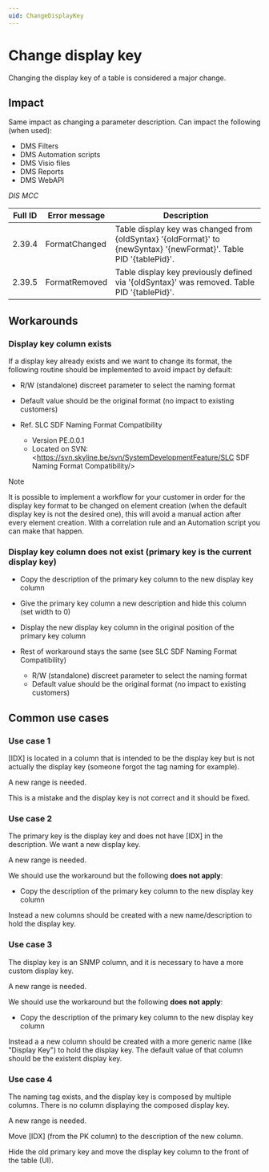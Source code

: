 ```yaml
---
uid: ChangeDisplayKey
---
```


# Change display key

Changing the display key of a table is considered a major change.

## Impact

Same impact as changing a parameter description. Can impact the following (when used):

- DMS Filters
- DMS Automation scripts
- DMS Visio files
- DMS Reports
- DMS WebAPI

*DIS MCC*

| Full ID | Error message | Description |
|---------|---------------|-------------|
| 2.39.4  | FormatChanged | Table display key was changed from {oldSyntax} '{oldFormat}' to {newSyntax} '{newFormat}'. Table PID '{tablePid}'. |
| 2.39.5  | FormatRemoved | Table display key previously defined via '{oldSyntax}' was removed. Table PID '{tablePid}'. |

## Workarounds

### Display key column exists

If a display key already exists and we want to change its format, the following routine should be implemented to avoid impact by default:

- R/W (standalone) discreet parameter to select the naming format
- Default value should be the original format (no impact to existing customers)
- Ref. SLC SDF Naming Format Compatibility

  - Version PE.0.0.1
  - Located on SVN: <https://svn.skyline.be/svn/SystemDevelopmentFeature/SLC SDF Naming Format Compatibility/>

> [!NOTE]
> It is possible to implement a workflow for your customer in order for the display key format to be changed on element creation (when the default display key is not the desired one), this will avoid a manual action after every element creation.
> With a correlation rule and an Automation script you can make that happen.

### Display key column does not exist (primary key is the current display key)

- Copy the description of the primary key column to the new display key column
- Give the primary key column a new description and hide this column (set width to 0)
- Display the new display key column in the original position of the primary key column
- Rest of workaround stays the same (see SLC SDF Naming Format Compatibility)

  - R/W (standalone) discreet parameter to select the naming format
  - Default value should be the original format (no impact to existing customers)

## Common use cases

### Use case 1

[IDX] is located in a column that is intended to be the display key but is not actually the display key (someone forgot the tag naming for example).

A new range is needed.

This is a mistake and the display key is not correct and it should be fixed.

### Use case 2

The primary key is the display key and does not have [IDX] in the description. We want a new display key.

A new range is needed.

We should use the workaround but the following **does not apply**:

- Copy the description of the primary key column to the new display key column

Instead a new columns should be created with a new name/description to hold the display key.

### Use case 3

The display key is an SNMP column, and it is necessary to have a more custom display key.

A new range is needed.

We should use the workaround but the following **does not apply**:

- Copy the description of the primary key column to the new display key column

Instead a a new column should be created with a more generic name (like "Display Key") to hold the display key. The default value of that column should be the existent display key.

### Use case 4

The naming tag exists, and the display key is composed by multiple columns. There is no column displaying the composed display key.

A new range is needed.

Move [IDX] (from the PK column) to the description of the new column.

Hide the old primary key and move the display key column to the front of the table (UI).
